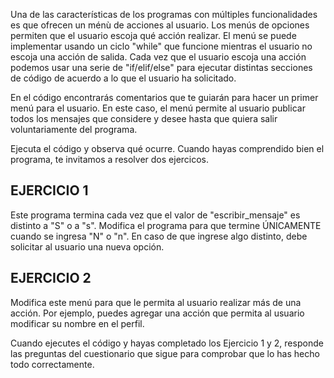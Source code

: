 Una de las características de los programas con múltiples funcionalidades es que ofrecen un ménù de acciones al usuario. Los menús de opciones permiten que el usuario escoja qué acción realizar. El menú se puede implementar usando un ciclo "while" que funcione mientras el usuario no escoja una acción de salida. Cada vez que el usuario escoja una acción podemos usar una serie de "if/elif/else" para ejecutar distintas secciones de código de acuerdo a lo que el usuario ha solicitado.

En el código encontrarás comentarios que te guiarán para hacer un primer menú para el usuario. En este caso, el menú permite al usuario publicar todos los mensajes que considere y desee hasta que quiera salir voluntariamente del programa.

Ejecuta el código y observa qué ocurre. Cuando hayas comprendido bien el programa, te invitamos a resolver dos ejercicos.

## EJERCICIO 1

Este programa termina cada vez que el valor de "escribir_mensaje" es distinto a "S" o a "s". Modifica el programa para que termine ÚNICAMENTE cuando se ingresa "N" o "n". En caso de que ingrese algo distinto, debe solicitar al usuario una nueva opción.

## EJERCICIO 2

Modifica este menú para que le permita al usuario realizar más de una acción. Por ejemplo, puedes agregar una acción que permita al usuario modificar su nombre en el perfil.

Cuando ejecutes el código y hayas completado los Ejercicio 1 y 2, responde las preguntas del cuestionario que sigue para comprobar que lo has hecho todo correctamente.

